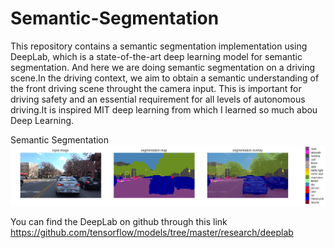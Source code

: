 # Semantic-Segmentation
This repository contains a semantic segmentation implementation using DeepLab, which is a state-of-the-art deep learning model for semantic segmentation. And here we are doing semantic segmentation on a driving scene.In the driving context, we aim to obtain a semantic understanding of the front driving scene throught the camera input. This is important for driving safety and an essential requirement for all levels of autonomous driving.It is inspired MIT deep learning from which I learned so much abou Deep Learning.

Semantic Segmentation
![](Images/segment.png)

You can find the DeepLab on github through this link 
https://github.com/tensorflow/models/tree/master/research/deeplab
